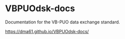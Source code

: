 # VBPUOdsk-docs
Documentation for the VB-PUO data exchange standard.

https://dma61.github.io/VBPUOdsk-docs/
